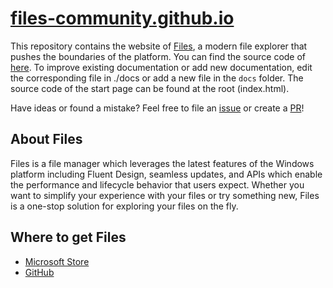 # [files-community.github.io](https://files-community.github.io/)

This repository contains the website of [Files](https://www.microsoft.com/store/apps/9NGHP3DX8HDX), a modern file explorer that pushes the boundaries of the platform.
You can find the source code of [here](https://github.com/files-community/files-uwp).
To improve existing documentation or add new documentation, edit the corresponding file in ./docs or add a new file in the `docs` folder.
The source code of the start page can be found at the root (index.html).

Have ideas or found a mistake? Feel free to file an [issue](https://github.com/files-community/files-community.github.io/issues) or create a [PR](https://github.com/files-community/files-community.github.io/pulls)!


## About Files
Files is a file manager which leverages the latest features of the Windows platform including Fluent Design, seamless updates, and APIs which enable the performance and lifecycle behavior that users expect. Whether you want to simplify your experience with your files or try something new, Files is a one-stop solution for exploring your files on the fly.

## Where to get Files 
- <a href="https://www.microsoft.com/store/apps/9NGHP3DX8HDX">Microsoft Store</a>
- <a href="https://github.com/files-community/files-uwp/releases">GitHub</a>